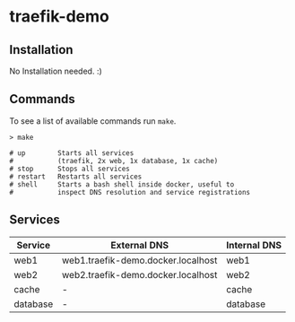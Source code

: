 # traefik-demo

## Installation

No Installation needed. :)

## Commands

To see a list of available commands run `make`.

```
> make

# up        Starts all services
#           (traefik, 2x web, 1x database, 1x cache)
# stop      Stops all services
# restart   Restarts all services
# shell     Starts a bash shell inside docker, useful to
#           inspect DNS resolution and service registrations
```

## Services

| Service  | External DNS | Internal DNS |
|---|---|---|
| web1 | web1.traefik-demo.docker.localhost | web1   |
| web2 | web2.traefik-demo.docker.localhost  | web2   |
| cache | -  | cache   | 
| database | - | database | 